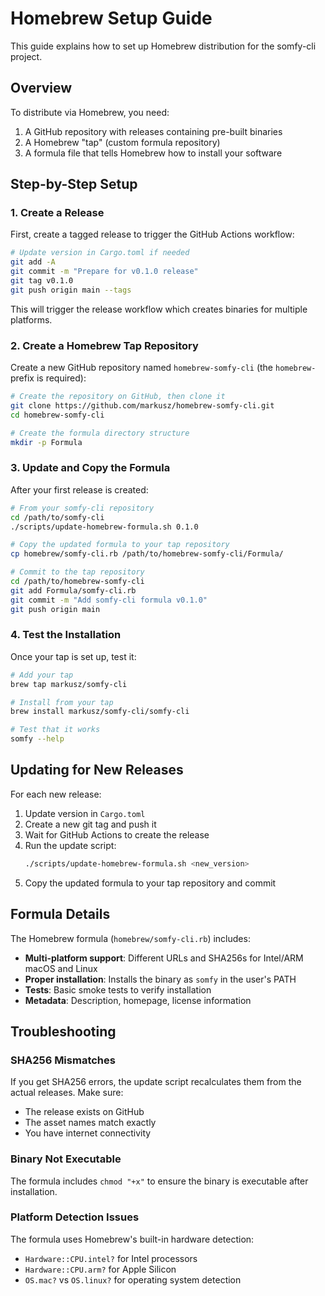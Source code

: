 # Homebrew Setup Guide

This guide explains how to set up Homebrew distribution for the somfy-cli project.

## Overview

To distribute via Homebrew, you need:
1. A GitHub repository with releases containing pre-built binaries
2. A Homebrew "tap" (custom formula repository)
3. A formula file that tells Homebrew how to install your software

## Step-by-Step Setup

### 1. Create a Release

First, create a tagged release to trigger the GitHub Actions workflow:

```bash
# Update version in Cargo.toml if needed
git add -A
git commit -m "Prepare for v0.1.0 release"
git tag v0.1.0
git push origin main --tags
```

This will trigger the release workflow which creates binaries for multiple platforms.

### 2. Create a Homebrew Tap Repository

Create a new GitHub repository named `homebrew-somfy-cli` (the `homebrew-` prefix is required):

```bash
# Create the repository on GitHub, then clone it
git clone https://github.com/markusz/homebrew-somfy-cli.git
cd homebrew-somfy-cli

# Create the formula directory structure
mkdir -p Formula
```

### 3. Update and Copy the Formula

After your first release is created:

```bash
# From your somfy-cli repository
cd /path/to/somfy-cli
./scripts/update-homebrew-formula.sh 0.1.0

# Copy the updated formula to your tap repository
cp homebrew/somfy-cli.rb /path/to/homebrew-somfy-cli/Formula/

# Commit to the tap repository
cd /path/to/homebrew-somfy-cli
git add Formula/somfy-cli.rb
git commit -m "Add somfy-cli formula v0.1.0"
git push origin main
```

### 4. Test the Installation

Once your tap is set up, test it:

```bash
# Add your tap
brew tap markusz/somfy-cli

# Install from your tap
brew install markusz/somfy-cli/somfy-cli

# Test that it works
somfy --help
```

## Updating for New Releases

For each new release:

1. Update version in `Cargo.toml`
2. Create a new git tag and push it
3. Wait for GitHub Actions to create the release
4. Run the update script:
   ```bash
   ./scripts/update-homebrew-formula.sh <new_version>
   ```
5. Copy the updated formula to your tap repository and commit

## Formula Details

The Homebrew formula (`homebrew/somfy-cli.rb`) includes:

- **Multi-platform support**: Different URLs and SHA256s for Intel/ARM macOS and Linux
- **Proper installation**: Installs the binary as `somfy` in the user's PATH
- **Tests**: Basic smoke tests to verify installation
- **Metadata**: Description, homepage, license information

## Troubleshooting

### SHA256 Mismatches
If you get SHA256 errors, the update script recalculates them from the actual releases. Make sure:
- The release exists on GitHub
- The asset names match exactly
- You have internet connectivity

### Binary Not Executable
The formula includes `chmod "+x"` to ensure the binary is executable after installation.

### Platform Detection Issues
The formula uses Homebrew's built-in hardware detection:
- `Hardware::CPU.intel?` for Intel processors
- `Hardware::CPU.arm?` for Apple Silicon
- `OS.mac?` vs `OS.linux?` for operating system detection